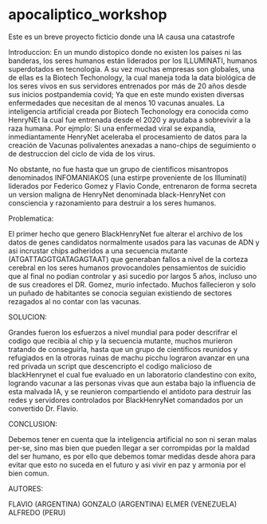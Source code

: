 # apocaliptico_workshop
Este es un breve proyecto ficticio donde una IA causa una catastrofe


Introduccion:
En un mundo distopico donde no existen los países ni las banderas, los seres humanos están liderados por los ILLUMINATI, humanos superdotados en tecnologia. 
A su vez muchas empresas son globales, una de ellas es la Biotech Techonology, la cual maneja toda la data biológica de los seres vivos en sus servidores 
entrenados por más de 20 años desde sus inicios postpandemia covid; Ya que en este mundo existen diversas enfermedades que necesitan de al menos 10 vacunas anuales.
La inteligencia artificial creada por Biotech Techonology era conocida como HenryNEt la cual fue entrenada desde el 2020 y ayudaba a sobrevivir a la raza humana.
Por ejmplo: Si una enfermedad viral se expandía, inmediantamente HenryNet aceleraba el procesamiento de datos para la creación de Vacunas polivalentes anexadas a nano-chips de seguimiento o de destruccion del ciclo de vida de los virus.

No obstante, no fue hasta que un grupo de cientificos misantropos denominados INFOMANIAKOS (una estirpe proveniente de los Illuminati) liderados por Federico Gomez y Flavio Conde, entrenaron de forma secreta un version maligna de HenryNet denominada black-HenryNet con consciencia y razonamiento para destruir a los seres humanos.

Problematica:
 
El primer hecho que genero BlackHenryNet fue alterar el archivo de los datos de genes candidatos normalmente usados para las vacunas de ADN y asi incrustar chips adheridos a una secuencia mutante (ATGATTAGGTGATAGAGTAAT) que generaban fallos a nivel de la corteza cerebral en los seres humanos provocandoles pensamientos de suicidio que al final no podian controlar y asi sucedio por largos 5 años, incluso uno de sus creadores el DR. Gomez, 
murio infectado. Muchos fallecieron y solo un puñado de habitantes se conocia seguian existiendo de sectores rezagados al no contar con las vacunas.

SOLUCION:

Grandes fueron los esfuerzos a nivel mundial para poder descrifrar el codigo que recibia al chip y la secuencia mutante, muchos murieron 
tratando de conseguirla, hasta que un grupo de cientificos reunidos y refugiados en la otroras ruinas de machu picchu lograron avanzar en una 
red privada un script que descencripto el codigo malicioso de blackHenrynet el cual fue evaluado en un laboratorio clandestino con exito, logrando vacunar a
las personas vivas que aun estaba bajo la influencia de esta malvada IA, y se reunieron compartiendo el antidoto para destruir las redes y servidores 
controlados por BlackHenryNet comandados por un convertido Dr. Flavio.


CONCLUSION: 

Debemos tener en cuenta que la inteligencia artificial no son ni seran malas per-se, sino mas bien que pueden llegar a ser corrompidas por la maldad
del ser humano, es por ello que debemos tomar medidas desde ahora para evitar que esto no suceda en el futuro y asi vivir en paz y armonia por el bien comun.




AUTORES: 

FLAVIO (ARGENTINA)
GONZALO (ARGENTINA)
ELMER (VENEZUELA)
ALFREDO (PERU)